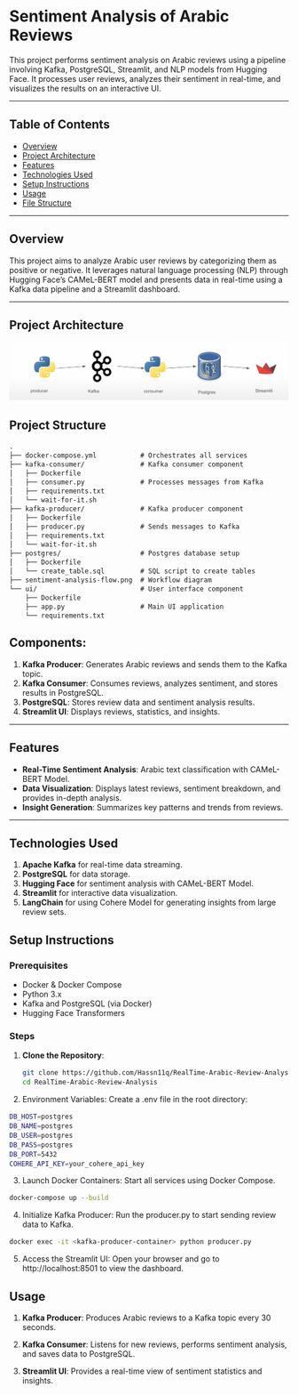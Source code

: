 # Sentiment Analysis of Arabic Reviews

This project performs sentiment analysis on Arabic reviews using a pipeline involving Kafka, PostgreSQL, Streamlit, and NLP models from Hugging Face. It processes user reviews, analyzes their sentiment in real-time, and visualizes the results on an interactive UI.

---

## Table of Contents
- [Overview](#overview)
- [Project Architecture](#project-architecture)
- [Features](#features)
- [Technologies Used](#technologies-used)
- [Setup Instructions](#setup-instructions)
- [Usage](#usage)
- [File Structure](#file-structure)

---

## Overview

This project aims to analyze Arabic user reviews by categorizing them as positive or negative. It leverages natural language processing (NLP) through Hugging Face’s CAMeL-BERT model and presents data in real-time using a Kafka data pipeline and a Streamlit dashboard.

---

## Project Architecture

![Project Flow](./sentiment-analysis-flow.png)
## Project Structure

```plaintext
.
├── docker-compose.yml           # Orchestrates all services
├── kafka-consumer/              # Kafka consumer component
│   ├── Dockerfile
│   ├── consumer.py              # Processes messages from Kafka
│   ├── requirements.txt
│   └── wait-for-it.sh
├── kafka-producer/              # Kafka producer component
│   ├── Dockerfile
│   ├── producer.py              # Sends messages to Kafka
│   ├── requirements.txt
│   └── wait-for-it.sh
├── postgres/                    # Postgres database setup
│   ├── Dockerfile
│   └── create_table.sql         # SQL script to create tables
├── sentiment-analysis-flow.png  # Workflow diagram
└── ui/                          # User interface component
    ├── Dockerfile
    ├── app.py                   # Main UI application
    └── requirements.txt
```
## Components:
1. **Kafka Producer**: Generates Arabic reviews and sends them to the Kafka topic.
2. **Kafka Consumer**: Consumes reviews, analyzes sentiment, and stores results in PostgreSQL.
3. **PostgreSQL**: Stores review data and sentiment analysis results.
4. **Streamlit UI**: Displays reviews, statistics, and insights.

---

## Features

- **Real-Time Sentiment Analysis**: Arabic text classification with CAMeL-BERT Model.
- **Data Visualization**: Displays latest reviews, sentiment breakdown, and provides in-depth analysis.
- **Insight Generation**: Summarizes key patterns and trends from reviews.

---

## Technologies Used
1. **Apache Kafka** for real-time data streaming.
2. **PostgreSQL** for data storage.
3. **Hugging Face** for sentiment analysis with CAMeL-BERT Model.
4. **Streamlit** for interactive data visualization.
5. **LangChain**  for using Cohere Model for generating insights from large review sets.

## Setup Instructions

### Prerequisites
- Docker & Docker Compose
- Python 3.x
- Kafka and PostgreSQL (via Docker)
- Hugging Face Transformers

### Steps

1. **Clone the Repository**:
   ```bash
   git clone https://github.com/Hassn11q/RealTime-Arabic-Review-Analysis.git
   cd RealTime-Arabic-Review-Analysis

2. Environment Variables: Create a .env file in the root directory:
```bash
DB_HOST=postgres
DB_NAME=postgres
DB_USER=postgres
DB_PASS=postgres
DB_PORT=5432
COHERE_API_KEY=your_cohere_api_key
```
3. Launch Docker Containers: Start all services using Docker Compose.

```bash
docker-compose up --build
```
4. Initialize Kafka Producer: Run the producer.py to start sending review data to Kafka.
```bash
docker exec -it <kafka-producer-container> python producer.py
```
5. Access the Streamlit UI: Open your browser and go to http://localhost:8501 to view the dashboard.


## Usage
1. **Kafka Producer**: Produces Arabic reviews to a Kafka topic every 30 seconds.
2. **Kafka Consumer**: Listens for new reviews, performs sentiment analysis, and saves data to PostgreSQL.

3. **Streamlit UI**: Provides a real-time view of sentiment statistics and insights.

